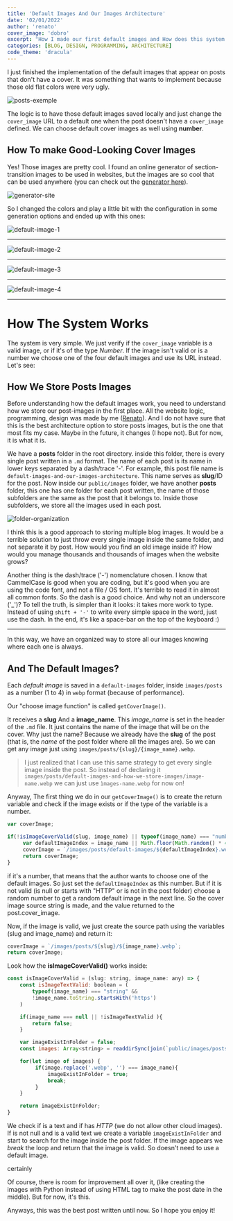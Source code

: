 ```yaml
---
title: 'Default Images And Our Images Architecture'
date: '02/01/2022'
author: 'renato'
cover_image: 'dobro'
excerpt: "How I made our first default images and How does this system work behind the beauty. I took the opportunity to explain how our posts architecture works and how we store images"
categories: [BLOG, DESIGN, PROGRAMMING, ARCHITECTURE]
code_theme: 'dracula'
---
```




I just finished the implementation of the default images that appear on posts that don't have a cover. It was something that wants to implement because those old flat colors were very ugly.

![posts-exemple](posts-exemple.webp)
 
The logic is to have those default images saved locally and just change the `cover_image` URL to a default one when the post doesn't have a `cover_image` defined. We can choose default cover images as well using **number**. 

## How To make Good-Looking Cover Images
Yes! Those images are pretty cool. I found an online generator of section-transition images to be used in websites, but the images are so cool that can be used anywhere (you can check out the [generator here](https://app.haikei.app/)).

![generator-site](generator-site.webp)

So I changed the colors and play a little bit with the configuration in some generation options and ended up with this ones:

![default-image-1](default-image-1.webp)

---

![default-image-2](default-image-2.webp)

---

![default-image-3](default-image-3.webp)

---

![default-image-4](default-image-4.webp)

---

# How The System Works

The system is very simple. We just verify if the `cover_image` variable is a valid image, or if it's of the type *Number*. If the image isn't valid or is a number we choose one of the four default images and use its URL instead. Let's see: 

## How We Store Posts Images

Before understanding how the default images work, you need to understand how we store our post-images in the first place. All the website logic, programming, design was made by me ([Renato](/team/renato)). And I do not have sure that this is the best architecture option to store posts images, but is the one that most fits my case. Maybe in the future, it changes (I hope not). But for now, it is what it is.

We have a **posts** folder in the root directory. inside this folder, there is every single post written in a `.md` format. The name of each post is its name in lower keys separated by a dash/trace '-'. For example, this post file name is `default-images-and-our-images-architecture`. This name serves as **slug**/ID for the post. Now inside our `public/images` folder, we have another **posts** folder, this one has one folder for each post written, the name of those subfolders are the same as the post that it belongs to. Inside those subfolders, we store all the images used in each post. 

![folder-organization](folder-organization.webp)

I think this is a good approach to storing multiple blog images. It would be a terrible solution to just throw every single image inside the same folder, and not separate it by post. How would you find an old image inside it? How would you manage thousands and thousands of images when the website grows?

Another thing is the dash/trace ('-') nomenclature chosen. I know that CammelCase is good when you are coding, but it's good when you are using the code font, and not a file / OS font. It's terrible to read it in almost all common fonts. So the dash is a good choice. And why not an underscore ('_')? To tell the truth, is simpler than it looks: it takes more work to type. Instead of using `shift + '-'` to write every simple space in the word, just use the dash. In the end, it's like a space-bar on the top of the keyboard :)

---

In this way, we have an organized way to store all our images knowing where each one is always.


## And The Default Images?

Each *default image* is saved in a `default-images` folder, inside `images/posts` as a number (1 to 4) in `webp` format (because of performance). 

Our "choose image function" is called `getCoverImage()`.

It receives a **slug** And a **image_name**. This *image_name* is set in the header of the `.md` file. It just contains the name of the image that will be on the cover. Why just the name? Because we already have the **slug** of the post (that is, the *name* of the post folder where all the images are). So we can get any image just using `images/posts/{slug}/{image_name}.webp`.

> I just realized that I can use this same strategy to get every single image inside the post. So instead of declaring it `images/posts/default-images-and-how-we-store-images/image-name.webp` we can just use `ìmages-name.webp` for now on!

Anyway, The first thing we do in our `getCoverImage()` is to create the return variable and check if the image exists or if the type of the variable is a number. 

```js
var coverImage;

if(!isImageCoverValid(slug, image_name) || typeof(image_name) === "number"){
	 var defaultImageIndex = image_name || Math.floor(Math.random() * 4) + 1;
	 coverImage = `/images/posts/default-images/${defaultImageIndex}.webp`;
	 return coverImage;
}
```

if it's a number, that means that the author wants to choose one of the default images. So just set the `defaultImageIndex` as this number. But if it is not valid (is null or starts with "HTTP" or is not in the post folder) choose a random number to get a random default image in the next line. So the cover image source string is made, and the value returned to the post.cover_image.

Now, if the image is valid, we just create the source path using the variables (slug and image_name) and return it:

```js
coverImage = `/images/posts/${slug}/${image_name}.webp`; 
return coverImage;
```

Look how the **isImageCoverValid()** works inside:

```js
const isImageCoverValid = (slug: string, image_name: any) => {
	const isImageTextValid: boolean = (
		typeof(image_name) === "string" && 
		!image_name.toString.startsWith('https')
	)

	if(image_name === null || !isImageTextValid ){
		return false;
	}

	var imageExistInFolder = false; 
	const images: Array<string> = readdirSync(join(`public/images/posts/${slug}`));

	for(let image of images) {
		 if(image.replace('.webp', '') === image_name){
			 imageExistInFolder = true;
			 break;
		 }
	}

	return imageExistInFolder;
}
```

We check if is a text and if has *HTTP* (we do not allow other cloud images). If is not null and is a valid text we create a variable `imageExistInFolder` and start to search for the image inside the post folder. If the image appears we *break* the loop and return that the image is valid. So doesn't need to use a default image. 


certainly

Of course, there is room for improvement all over it, (like creating the images with Python instead of using HTML tag to make the post date in the middle). But for now, it's this.

Anyways, this was the best post written until now. So I hope you enjoy it!